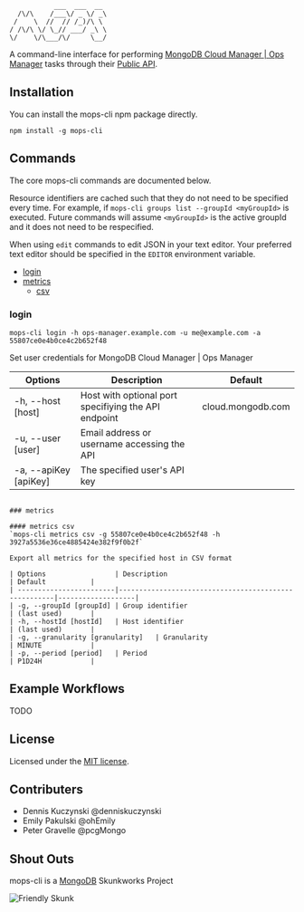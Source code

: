 ```
           ___  ___  __
  /\/\    /___\/ _ \/ _\
 /    \  //  // /_)/\ \
/ /\/\ \/ \_// ___/ _\ \
\/    \/\___/\/     \__/

```

A command-line interface for performing [MongoDB Cloud Manager | Ops Manager](https://cloud.mongodb.com) tasks through their [Public API](http://mms.mongodb.com/help/core/api/).

## Installation

You can install the mops-cli npm package directly.

`npm install -g mops-cli`


## Commands

The core mops-cli commands are documented below.

Resource identifiers are cached such that they do not need to be specified every time. For example, if `mops-cli groups list --groupId <myGroupId>` is executed.  Future commands will assume `<myGroupId>` is the active groupId and it does not need to be respecified.

When using `edit` commands to edit JSON in your text editor.  Your preferred text editor should be specified in the `EDITOR` environment variable.

* [login](#login)
* [metrics](#metrics)
  * [csv](#metrics-csv)

### login
`mops-cli login -h ops-manager.example.com -u me@example.com -a 55807ce0e4b0ce4c2b652f48`

Set user credentials for MongoDB Cloud Manager | Ops Manager

| Options               | Description                                          | Default           |
| ----------------------|------------------------------------------------------|-------------------|
| -h, --host [host]     | Host with optional port specifiying the API endpoint | cloud.mongodb.com |
| -u, --user [user]     | Email address or username accessing the API          |                   |
| -a, --apiKey [apiKey] | The specified user's API key                         |                   |
```

### metrics

#### metrics csv
`mops-cli metrics csv -g 55807ce0e4b0ce4c2b652f48 -h 3927a5536e36ce4885424e382f9f0b2f`

Export all metrics for the specified host in CSV format

| Options                 | Description                                          | Default           |
| ------------------------|------------------------------------------------------|-------------------|
| -g, --groupId [groupId] | Group identifier                                     | (last used)       |
| -h, --hostId [hostId]   | Host identifier                                      | (last used)       |
| -g, --granularity [granularity]   | Granularity                                | MINUTE            |
| -p, --period [period]   | Period                                               | P1D24H            |
```

## Example Workflows

TODO


## License
Licensed under the [MIT license](LICENSE-MIT "MIT License").


## Contributers
* Dennis Kuczynski @denniskuczynski
* Emily Pakulski @ohEmily
* Peter Gravelle @pcgMongo


## Shout Outs

mops-cli is a [MongoDB](http://www.mongodb.com) Skunkworks Project


![Friendly Skunk](http://s12.postimg.org/fxmtcosx9/skunkworks2.jpg)

